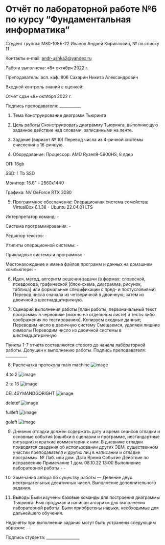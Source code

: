 # Отчёт по лабораторной работе №6 по курсу “Фундаментальная информатика”
Студент группы: М80-108Б-22 Иванов Андрей Кириллович, № по списку 11

Контакты e-mail: andr-ushka2@yandex.ru

Работа выполнена: «8» октября 2022 г.

Преподаватель: асп. каф. 806 Сахарин Никита Александрович

Входной контроль знаний с оценкой:

Отчет сдан «8» октября 2022 г.

Подпись преподавателя: ___________

1. Тема
Конструирование диаграмм Тьюринга

2. Цель работы
Сконструировать диаграмму Тьюринга, выполняющую заданное действие над словами, записанными на ленте.

3. Задание (вариант № 10)
Перевод числа из 4-ричной системы счисления в 16-ричную.

4. Оборудование:
Процессор: AMD Ryzen9-5900HS, 8 ядер

ОП: 16gb

SSD: 1 Tb SSD

Монитор: 15.6" - 2560x1440

Графика: NV GeForce RTX 3080

5. Программное обеспечение:
Операционная система семейства: VirtualBox 6.1.38 - Ubuntu 22.04.01 LTS

Интерпретатор команд: -

Система программирования: -

Редактор текстов: -

Утилиты операционной системы: -

Прикладные системы и программы: -

Местонахождение и имена файлов программ и данных на домашнем компьютере: -

6. Идея, метод, алгоритм решения задачи (в формах: словесной, псевдокода, графической [блок-схема, диаграмма, рисунок, таблица] или формальные спецификации с пред- и постусловиями)
Перевод числа сначала из четверичной в двоичную, затем из двоичной в шестнадцатиричную.

7. Сценарий выполнения работы [план работы, первоначальный текст программы в черновике (можно на отдельном листе) и тесты либо соображения по тестированию].
Копируем входные данные;
Переводим число в двоичную систему
Смещаемся, удаляем лишние символы
Переводим число из двоичной системы в шестнадцатиричную

Пункты 1-7 отчета составляются сторого до начала лабораторной работы. Допущен к выполнению работы.
Подпись преподавателя: ___________

8. Распечатка протокола
main machine
![image](https://user-images.githubusercontent.com/113765449/208269934-fa3412a1-7f79-480b-a61f-6bace65f962c.png)

4 to 2
![image](https://user-images.githubusercontent.com/113765449/208269955-a66cd948-c7b2-403e-a0cd-b3f7ecda0b0f.png)

2 to 16
![image](https://user-images.githubusercontent.com/113765449/208269965-e6de67be-c89a-49f6-b5b3-823575d0be63.png)

DEL4SYMANDGORIGHT
![image](https://user-images.githubusercontent.com/113765449/208269970-fcf793dc-9d11-4532-b709-c6149614d9f1.png)

deletef
![image](https://user-images.githubusercontent.com/113765449/208269981-debd7181-1266-43ce-98f0-937578a2058c.png)

fullleft
![image](https://user-images.githubusercontent.com/113765449/208269987-f2714cd2-d81f-4d93-9887-7ca590b2ecf7.png)

goleft
![image](https://user-images.githubusercontent.com/113765449/208269994-79909039-bcc0-4b1f-b48b-8f299db838a5.png)



9. Дневник отладки должен содержать дату и время сеансов отладки и основные события (ошибки в сценарии и программе, нестандартные ситуации) и краткие комментарии к ним. В дневнике отладки приводятся сведения об использовании других ЭВМ, существенном участии преподавателя и других лиц в написании и отладке программы.
№	Лаб. или дом.	Дата	Время	Событие	Действие по исправлению	Примечание
1	дом.	08.10.22	13:00	Выполнение лабораторной работы	-	-
10. Замечания автора по существу работы — Деление двух неотрицательных десятичных чисел.
Выполнение дополнительного задания.

11. Выводы
Были изучены базовые команды для построения диаграммы Тьюринга. Был продуман и написан алгоритм для выполнения лабораторной работы. Были приобретены навыки, необходимые для дальнейшего обучения.

Недочёты при выполнении задания могут быть устранены следующим образом: —

Подпись студента: _________________

